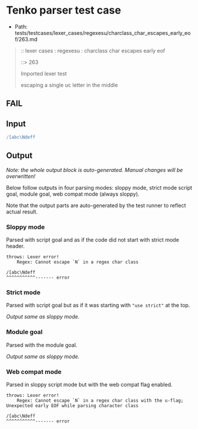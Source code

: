 # Tenko parser test case

- Path: tests/testcases/lexer_cases/regexesu/charclass_char_escapes_early_eof/263.md

> :: lexer cases : regexesu : charclass char escapes early eof
>
> ::> 263
>
> Imported lexer test
>
> escaping a single uc letter in the middle

## FAIL

## Input

`````js
/[abc\Ndeff
`````

## Output

_Note: the whole output block is auto-generated. Manual changes will be overwritten!_

Below follow outputs in four parsing modes: sloppy mode, strict mode script goal, module goal, web compat mode (always sloppy).

Note that the output parts are auto-generated by the test runner to reflect actual result.

### Sloppy mode

Parsed with script goal and as if the code did not start with strict mode header.

`````
throws: Lexer error!
    Regex: Cannot escape `N` in a regex char class

/[abc\Ndeff
^^^^^^^^^^^------- error
`````

### Strict mode

Parsed with script goal but as if it was starting with `"use strict"` at the top.

_Output same as sloppy mode._

### Module goal

Parsed with the module goal.

_Output same as sloppy mode._

### Web compat mode

Parsed in sloppy script mode but with the web compat flag enabled.

`````
throws: Lexer error!
    Regex: Cannot escape `N` in a regex char class with the u-flag; Unexpected early EOF while parsing character class

/[abc\Ndeff
^^^^^^^^^^^------- error
`````

